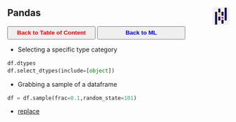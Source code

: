 ## Pandas <img src="../img/pandas_logo.jpg" width="38" height="40" style="float: right;" />

<a><button name="button" style = "color:red;width:200px;height:30px;cursor:pointer" onclick="window.location.href='https://reynier0611.github.io';">**Back to Table of Content**</button></a> <a><button name="button" style = "color:blue;width:200px;height:30px;cursor:pointer" onclick="window.location.href='https://reynier0611.github.io/ml/ml.html';">**Back to ML**</button></a>

- Selecting a specific type category

```python
df.dtypes
df.select_dtypes(include=[object])
```

- Grabbing a sample of a dataframe

```python
df = df.sample(frac=0.1,random_state=101)
```

- [replace](https://pandas.pydata.org/pandas-docs/stable/reference/api/pandas.DataFrame.replace.html)